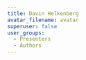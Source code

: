 ```yaml
---
title: Davin Helkenberg
avatar_filename: avatar
superuser: false
user_groups:
  - Presenters
  - Authors
---
```

